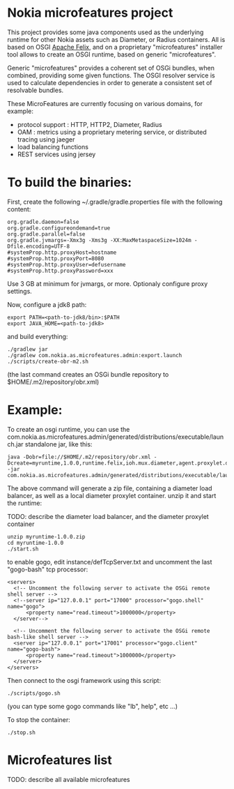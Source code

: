 # Nokia microfeatures project

This project provides some java components used as the underlying runtime for other Nokia assets such as Diameter, or Radius containers.
All is based on OSGI [Apache Felix](http://felix.apache.org), and on a proprietary "microfeatures" installer tool allows to create an OSGI runtime, based on generic "microfeatures".

Generic "microfeatures" provides a coherent set of OSGi bundles, when combined, providing some given functions. The OSGI resolver service is used to calculate dependencies in order to generate a consistent set of resolvable bundles.

These MicroFeatures are currently focusing on various domains, for example:

 - protocol support : HTTP, HTTP2, Diameter, Radius
 - OAM : metrics using a proprietary metering service, or distributed tracing using jaeger
 - load balancing functions
 - REST services using jersey

# To build the binaries:

First, create the following ~/.gradle/gradle.properties file with the following content:

```
org.gradle.daemon=false
org.gradle.configureondemand=true
org.gradle.parallel=false
org.gradle.jvmargs=-Xmx3g -Xms3g -XX:MaxMetaspaceSize=1024m -Dfile.encoding=UTF-8
#systemProp.http.proxyHost=hostname
#systemProp.http.proxyPort=8080
#systemProp.http.proxyUser=defusername
#systemProp.http.proxyPassword=xxx
```
Use 3 GB at minimum for jvmargs, or more. Optionaly configure proxy settings.

Now, configure a jdk8 path:

```
export PATH=<path-to-jdk8/bin>:$PATH
export JAVA_HOME=<path-to-jdk8>
```

and build everything:

```
./gradlew jar
./gradlew com.nokia.as.microfeatures.admin:export.launch
./scripts/create-obr-m2.sh
```

(the last command creates an OSGi bundle repository to $HOME/.m2/repository/obr.xml)

# Example:

To create an osgi runtime, you can use the com.nokia.as.microfeatures.admin/generated/distributions/executable/launch.jar standalone jar, like this:

```
java -Dobr=file://$HOME/.m2/repository/obr.xml -Dcreate=myruntime,1.0.0,runtime.felix,ioh.mux.diameter,agent.proxylet.diameter -jar com.nokia.as.microfeatures.admin/generated/distributions/executable/launch.jar
```

The above command will generate a zip file, containing a diameter load balancer, as well as a local diameter proxylet container.
unzip it and start the runtime:

TODO: describe the diameter load balancer, and the diameter proxylet container

```
unzip myruntime-1.0.0.zip
cd myruntime-1.0.0
./start.sh
```
to enable gogo, edit instance/defTcpServer.txt and uncomment the last "gogo-bash" tcp processor:

```
<servers>
  <!-- Uncomment the following server to activate the OSGi remote shell server -->
  <!--server ip="127.0.0.1" port="17000" processor="gogo.shell" name="gogo">
      <property name="read.timeout">1000000</property>
  </server-->

  <!-- Uncomment the following server to activate the OSGi remote bash-like shell server -->
  <server ip="127.0.0.1" port="17001" processor="gogo.client" name="gogo-bash">
      <property name="read.timeout">1000000</property>
  </server>
</servers>
```

Then connect to the osgi framework using this script:

```
./scripts/gogo.sh
```

(you can type some gogo commands like "lb", help", etc ...)

To stop the container:

```
./stop.sh
```
# Microfeatures list

TODO: describe all available microfeatures









